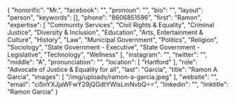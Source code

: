 {
  "honorific": "Mr.",
  "facebook": "",
  "pronoun": "",
  "bio": "",
  "layout": "person",
  "keywords": [],
  "phone": "8606851596",
  "first": "Ramon",
  "expertise": [
    "Community Services",
    "Civil Rights & Equality",
    "Criminal Justice",
    "Diversity & Inclusion",
    "Education",
    "Arts, Entertainment & Culture",
    "History",
    "Law",
    "Municipal Government",
    "Politics",
    "Religion",
    "Sociology",
    "State Government - Executive",
    "State Government - Legislative",
    "Technology",
    "Wellness"
  ],
  "instagram": "",
  "twitter": "",
  "middle": "A",
  "pronunciation": "",
  "location": [
    "Hartford"
  ],
  "role": "Advocate of Justice & Equality for all",
  "last": "Garcia",
  "title": "Ramon A Garcia",
  "images": [
    "/img/uploads/ramon-a-garcia.jpeg"
  ],
  "website": "",
  "email": "ci5nYXJjaWFwY29jQGdtYWlsLmNvbQ==",
  "linkedin": "",
  "linktitle": "Ramon Garcia"
}
